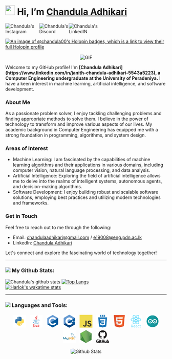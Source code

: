 

# <img src="https://raw.githubusercontent.com/MartinHeinz/MartinHeinz/master/wave.gif" width="30px" height="30px" /> Hi, I’m [Chandula Adhikari](https://www.linkedin.com/in/janith-chandula-adhikari-5543a5223)
<a href="https://www.instagram.com/janith_chandula_adhikari/">
  <img align="left" alt="Chandula's Instagram" width="106px" src="https://img.shields.io/badge/Instagram-%23E4405F.svg?logo=Instagram&logoColor=white" />
</a>
<a href="http://discordapp.com/users/1029326061760163840">
  <img align="left" alt="Chandula's Discord" width="92px" src="https://img.shields.io/badge/Discord-%237289DA.svg?logo=discord&logoColor=white" />
</a>
<a href="https://www.linkedin.com/in/janith-chandula-adhikari-5543a5223">
  <img align="left" alt="Chandula's LinkedIN" width="104px" src="https://img.shields.io/badge/LinkedIn-%230077B5.svg?logo=linkedin&logoColor=white" />
</a>
<br></br>

<!--[![](https://visitcount.itsvg.in/api?id=chandula00&icon=0&color=0)](https://visitcount.itsvg.in)-->


[![An image of @chandula00's Holopin badges, which is a link to view their full Holopin profile](https://holopin.me/chandula00)](https://holopin.io/@chandula00)

<!-- <img src="https://visitor-badge.glitch.me/badge?page_id=chandula00.chandula00"> -->

<p align="center"><img align="center" alt="GIF" src="https://raw.githubusercontent.com/chiraag-kakar/chiraag-kakar/master/hadder.gif"></p>
Welcome to my GitHub profile! I'm <b>[Chandula Adhikari](https://www.linkedin.com/in/janith-chandula-adhikari-5543a5223), a Computer Engineering undergraduate at the University of Peradeniya.</b> I have a keen interest in machine learning, artificial intelligence, and software development.

### About Me

As a passionate problem solver, I enjoy tackling challenging problems and finding appropriate methods to solve them. I believe in the power of technology to transform and improve various aspects of our lives. My academic background in Computer Engineering has equipped me with a strong foundation in programming, algorithms, and system design.

### Areas of Interest

- Machine Learning: I am fascinated by the capabilities of machine learning algorithms and their applications in various domains, including computer vision, natural language processing, and data analysis.
- Artificial Intelligence: Exploring the field of artificial intelligence allows me to delve into the realms of intelligent systems, autonomous agents, and decision-making algorithms.
- Software Development: I enjoy building robust and scalable software solutions, employing best practices and utilizing modern technologies and frameworks.

### Get in Touch

Feel free to reach out to me through the following:

- Email: chandulaadhikari@gmail.com / e19008@eng.pdn.ac.lk
- LinkedIn: [Chandula Adhikari]()

Let's connect and explore the fascinating world of technology together!


<!---
chandula00/chandula00 is a ✨ special ✨ repository because its `README.md` (this file) appears on your GitHub profile.
You can click the Preview link to take a look at your changes.
--->
---
### <img src='https://media1.giphy.com/media/du3J3cXyzhj75IOgvA/giphy.gif?cid=ecf05e47x2g034i9pzwtzzsd3xgg2w9nr94t4tflbbgo3008&rid=giphy.gif' width='25' /> My Github Stats:

![Chandula's github stats](https://github-readme-stats.vercel.app/api?username=chandula00&count_private=true&theme=dark&bg_color=000000&show_icons=true&ring_color=FF6500)
[![Top Langs](https://github-readme-stats.vercel.app/api/top-langs/?username=chandula00&langs_count=10&count_private=true&theme=dark&bg_color=000000&layout=compact&show_icons=true&include_forks=true)](https://github.com/anuraghazra/github-readme-stats)<br>
[![Harlok's wakatime stats](https://github-readme-stats.vercel.app/api/wakatime?username=chandula00&theme=dark&bg_color=000000)](https://github.com/anuraghazra/github-readme-stats)<br>
<!--  [![GitHub Streak](http://github-readme-streak-stats.herokuapp.com?user=chandula00&count_private=true&theme=dark&background=000000)](https://git.io/streak-stats) -->

---
### <img src="https://github.com/TheDudeThatCode/TheDudeThatCode/blob/master/Assets/Developer.gif" width="45" /> Languages and Tools:
<p align="center">
<img src="https://raw.githubusercontent.com/github/explore/80688e429a7d4ef2fca1e82350fe8e3517d3494d/topics/python/python.png" alt="Python" height="40" style="vertical-align:top; margin:4px">
<img src="https://github.com/devicons/devicon/blob/master/icons/java/java-original-wordmark.svg" title="Java" alt="Java" height="40" style="vertical-align:top; margin:4px"/>
<img src="https://github.com/devicons/devicon/blob/master/icons/c/c-original.svg" title="c" alt="c" height="40" style="vertical-align:top; margin:4px"/>
<img src="https://github.com/devicons/devicon/blob/master/icons/cplusplus/cplusplus-original.svg" title="c++" alt="c++" height="40" style="vertical-align:top; margin:4px"/>
<img src="https://raw.githubusercontent.com/github/explore/80688e429a7d4ef2fca1e82350fe8e3517d3494d/topics/javascript/javascript.png" alt="Javascript" height="40" style="vertical-align:top; margin:4px">
<img src="https://github.com/devicons/devicon/blob/master/icons/css3/css3-plain-wordmark.svg"  title="CSS3" alt="CSS" height="40" style="vertical-align:top; margin:4px"/>
<img src="https://github.com/devicons/devicon/blob/master/icons/html5/html5-original.svg" title="HTML5" alt="HTML" height="40" style="vertical-align:top; margin:4px"/>
<img src="https://github.com/devicons/devicon/blob/master/icons/react/react-original-wordmark.svg" title="React" alt="React" height="40" style="vertical-align:top; margin:4px"/>
<img src="https://raw.githubusercontent.com/github/explore/80688e429a7d4ef2fca1e82350fe8e3517d3494d/topics/arduino/arduino.png" alt="arduino" height="40" style="vertical-align:top; margin:4px">
<img src="https://github.com/devicons/devicon/blob/master/icons/mysql/mysql-original-wordmark.svg" alt="mysql" height="40" style="vertical-align:top; margin:4px">
<img src="https://raw.githubusercontent.com/github/explore/80688e429a7d4ef2fca1e82350fe8e3517d3494d/topics/nodejs/nodejs.png" alt="nodejs" height="40" style="vertical-align:top; margin:4px">
<img src="https://github.com/devicons/devicon/blob/master/icons/github/github-original-wordmark.svg" title="Github" alt="Github" height="40" style="vertical-align:top; margin:4px"/>





<p align="center">
        <img src="https://raw.githubusercontent.com/mayhemantt/mayhemantt/Update/svg/Bottom.svg" alt="Github Stats" style="border-radius: 15%"/>
</p>



<!--[![Top Langs](https://github-readme-stats.vercel.app/api/top-langs/?username=chandula00&layout=compact&theme=transparent&show_icons=true)](https://github.com/anuraghazra/github-readme-stats)-->
